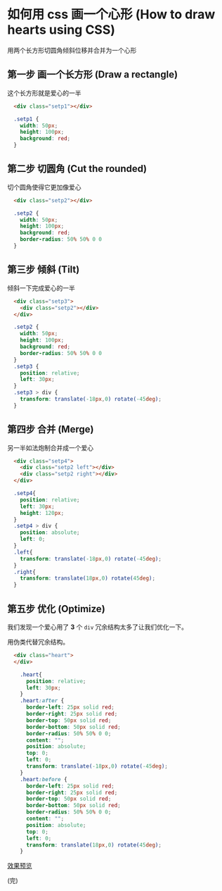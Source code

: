 # 如何用 css 画一个心形 (How to draw hearts using CSS)

用两个长方形切圆角倾斜位移并合并为一个心形

## 第一步 画一个长方形 (Draw a rectangle)

这个长方形就是爱心的一半

```html
  <div class="setp1"></div>
```

```css
  .setp1 {
    width: 50px;
    height: 100px;
    background: red;
  }
```

## 第二步 切圆角 (Cut the rounded)

切个圆角使得它更加像爱心

```html
  <div class="setp2"></div>
```

```css
  .setp2 {
    width: 50px;
    height: 100px;
    background: red;
    border-radius: 50% 50% 0 0
  }
```

## 第三步 倾斜 (Tilt)

倾斜一下完成爱心的一半

```html
  <div class="setp3">
    <div class="setp2"></div>
  </div>
```

```css
  .setp2 {
    width: 50px;
    height: 100px;
    background: red;
    border-radius: 50% 50% 0 0
  }
  .setp3 {
    position: relative;
    left: 30px;
  }
  .setp3 > div {
    transform: translate(-18px,0) rotate(-45deg);
  }
```

## 第四步 合并 (Merge)

另一半如法炮制合并成一个爱心

```html
  <div class="setp4">
    <div class="setp2 left"></div>
    <div class="setp2 right"></div>
  </div>
```
```css
  .setp4{
    position: relative;
    left: 30px;
    height: 120px;
  }
  .setp4 > div {
    position: absolute;
    left: 0;
  }
  .left{
    transform: translate(-18px,0) rotate(-45deg);
  }
  .right{
    transform: translate(18px,0) rotate(45deg);
  }
```


## 第五步 优化 (Optimize)

我们发现一个爱心用了 __3__ 个 `div` 冗余结构太多了让我们优化一下。

用伪类代替冗余结构。

```html
  <div class="heart">
  </div>
```

```css
    .heart{
      position: relative;
      left: 30px;
    }
    .heart:after {
      border-left: 25px solid red;
      border-right: 25px solid red;
      border-top: 50px solid red;
      border-bottom: 50px solid red; 
      border-radius: 50% 50% 0 0;
      content: "";
      position: absolute;    
      top: 0;
      left: 0;
      transform: translate(-18px,0) rotate(-45deg);
    }
    .heart:before {
      border-left: 25px solid red;
      border-right: 25px solid red;
      border-top: 50px solid red;
      border-bottom: 50px solid red;
      border-radius: 50% 50% 0 0;
      content: "";
      position: absolute;    
      top: 0;
      left: 0;
      transform: translate(18px,0) rotate(45deg);
    }
```

[效果预览](https://pschina.github.io/#/css/heart)

(完)